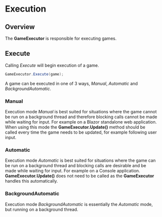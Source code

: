 ﻿# Execution

## Overview

The **GameExecutor** is responsible for executing games.

## Execute

Calling *Execute* will begin execution of a game.

```csharp
GameExecutor.Execute(game);
```

A game can be executed in one of 3 ways, *Manual*, *Automatic* and *BackgroundAutomatic*.

### Manual

Execution mode *Manual* is best suited for situations where the game cannot be run on a background thread and therefore blocking calls cannot be made while waiting for input. For example on a Blazor standalone web application. When using this mode the **GameExecutor.Update()** method should be called every time the game needs to be updated, for example following user input.

### Automatic

Execution mode *Automatic* is best suited for situations where the game can be run on a background thread and blocking calls are desirable and be made while waiting for input. For example on a Console application. **GameExecutor.Update()** does not need to be called as the **GameExecutor** handles this automatically.

### BackgroundAutomatic

Execution mode *BackgroundAutomatic* is essentially the *Automatic* mode, but running on a background thread.
